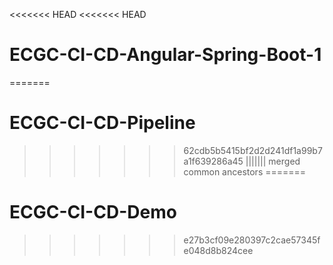 <<<<<<< HEAD
<<<<<<< HEAD
# ECGC-CI-CD-Angular-Spring-Boot-1
=======
# ECGC-CI-CD-Pipeline
>>>>>>> 62cdb5b5415bf2d2d241df1a99b7a1f639286a45
||||||| merged common ancestors
=======
# ECGC-CI-CD-Demo
>>>>>>> e27b3cf09e280397c2cae57345fe048d8b824cee
